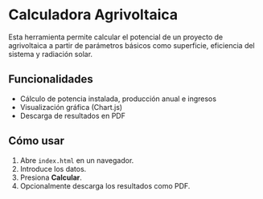 # Calculadora Agrivoltaica

Esta herramienta permite calcular el potencial de un proyecto de agrivoltaica a partir de parámetros básicos como superficie, eficiencia del sistema y radiación solar.

## Funcionalidades

- Cálculo de potencia instalada, producción anual e ingresos
- Visualización gráfica (Chart.js)
- Descarga de resultados en PDF

## Cómo usar

1. Abre `index.html` en un navegador.
2. Introduce los datos.
3. Presiona **Calcular**.
4. Opcionalmente descarga los resultados como PDF.
